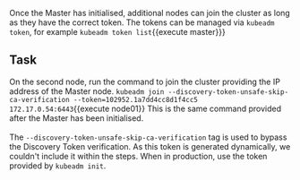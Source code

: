 Once the Master has initialised, additional nodes can join the cluster as long as they have the correct token. The tokens can be managed via `kubeadm token`, for example `kubeadm token list`{{execute master}}}

## Task

On the second node, run the command to join the cluster providing the IP address of the Master node.
`kubeadm join --discovery-token-unsafe-skip-ca-verification --token=102952.1a7dd4cc8d1f4cc5 172.17.0.54:6443`{{execute node01}}
This is the same command provided after the Master has been initialised.<br>
<br>
The `--discovery-token-unsafe-skip-ca-verification` tag is used to bypass the Discovery Token verification. As this token is generated dynamically, we couldn't include it within the steps. When in production, use the token provided by `kubeadm init`.
